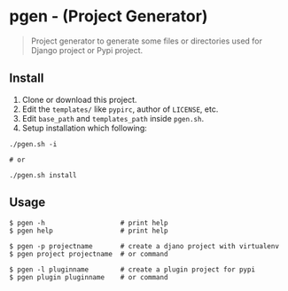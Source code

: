 pgen - (Project Generator)
===========================

> Project generator to generate some files or directories
> used for Django project or Pypi project.


Install
---------

1. Clone or download this project.
2. Edit the `templates/` like `pypirc`, author of `LICENSE`, etc.
3. Edit `base_path` and `templates_path` inside `pgen.sh`.
4. Setup installation which following:

```
./pgen.sh -i

# or

./pgen.sh install
```


Usage
---------

```
$ pgen -h                   # print help
$ pgen help                 # print help

$ pgen -p projectname       # create a djano project with virtualenv
$ pgen project projectname  # or command

$ pgen -l pluginname        # create a plugin project for pypi
$ pgen plugin pluginname    # or command
```
